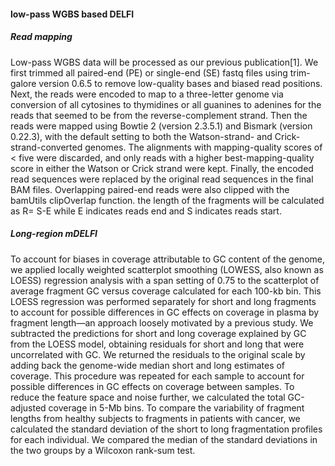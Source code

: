 #### low-pass WGBS based DELFI 

##### Read mapping
Low-pass WGBS data will be processed as our previous publication[1]. We first trimmed all paired-end (PE) or single-end (SE) fastq files using trim-galore version 0.6.5 to remove low-quality bases and biased read positions. Next, the reads were encoded to map to a three-letter genome via conversion of all cytosines to thymidines or all guanines to adenines for the reads that seemed to be from the reverse-complement strand. Then the reads were mapped using Bowtie 2 (version 2.3.5.1) and Bismark (version 0.22.3), with the default setting to both the Watson-strand- and Crick-strand-converted genomes. The alignments with mapping-quality scores of < five were discarded, and only reads with a higher best-mapping-quality score in either the Watson or Crick strand were kept. Finally, the encoded read sequences were replaced by the original read sequences in the final BAM files. Overlapping paired-end reads were also clipped with the bamUtils clipOverlap function. the length of the fragments will be calculated as R= S-E while E indicates reads end and S indicates reads start. 

##### Long-region mDELFI 
To account for biases in coverage attributable to GC content of the genome, we applied locally weighted scatterplot smoothing (LOWESS, also known as LOESS) regression analysis with a span setting of 0.75 to the scatterplot of average fragment GC versus coverage calculated for each 100-kb bin. This LOESS regression was performed separately for short and long fragments to account for possible differences in GC effects on coverage in plasma by fragment length—an approach loosely motivated by a previous study. We subtracted the predictions for short and long coverage explained by GC from the LOESS model, obtaining residuals for short and long that were uncorrelated with GC. We returned the residuals to the original scale by adding back the genome-wide median short and long estimates of coverage. This procedure was repeated for each sample to account for possible differences in GC effects on coverage between samples. To reduce the feature space and noise further, we calculated the total GC-adjusted coverage in 5-Mb bins. To compare the variability of fragment lengths from healthy subjects to fragments in patients with cancer, we calculated the standard deviation of the short to long fragmentation profiles for each individual. We compared the median of the standard deviations in the two groups by a Wilcoxon rank-sum test.
